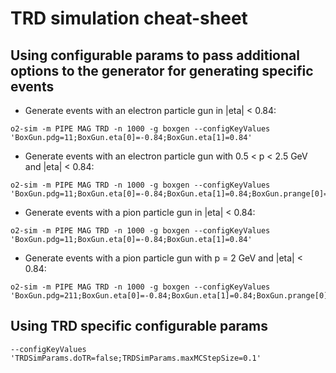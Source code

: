 # TRD simulation cheat-sheet
## Using configurable params to pass additional options to the generator for generating specific events
- Generate events with an electron particle gun in |eta| < 0.84:
```
o2-sim -m PIPE MAG TRD -n 1000 -g boxgen --configKeyValues 'BoxGun.pdg=11;BoxGun.eta[0]=-0.84;BoxGun.eta[1]=0.84'
```
- Generate events with an electron particle gun with 0.5 < p < 2.5 GeV and |eta| < 0.84:
```
o2-sim -m PIPE MAG TRD -n 1000 -g boxgen --configKeyValues 'BoxGun.pdg=11;BoxGun.eta[0]=-0.84;BoxGun.eta[1]=0.84;BoxGun.prange[0]=0.5;BoxGun.prange[1]=2.5'
```
- Generate events with a pion particle gun in |eta| < 0.84:
```
o2-sim -m PIPE MAG TRD -n 1000 -g boxgen --configKeyValues 'BoxGun.pdg=11;BoxGun.eta[0]=-0.84;BoxGun.eta[1]=0.84'
```
- Generate events with a pion particle gun with p = 2 GeV and |eta| < 0.84:
```
o2-sim -m PIPE MAG TRD -n 1000 -g boxgen --configKeyValues 'BoxGun.pdg=211;BoxGun.eta[0]=-0.84;BoxGun.eta[1]=0.84;BoxGun.prange[0]=2;BoxGun.prange[1]=2'
```
## Using TRD specific configurable params
```
--configKeyValues 'TRDSimParams.doTR=false;TRDSimParams.maxMCStepSize=0.1'
```

